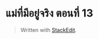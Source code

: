แม่ที่มีอยู่จริง ตอนที่ 13
===


> Written with [StackEdit](https://stackedit.io/).
<!--stackedit_data:
eyJoaXN0b3J5IjpbLTE1NTIxMTI3NDZdfQ==
-->